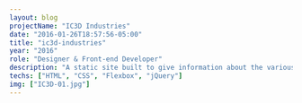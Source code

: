 ```yaml
---
layout: blog
projectName: "IC3D Industries"
date: "2016-01-26T18:57:56-05:00"
title: "ic3d-industries"
year: "2016"
role: "Designer & Front-end Developer"
description: "A static site built to give information about the various industries the client is involved in."
techs: ["HTML", "CSS", "Flexbox", "jQuery"]
img: ["IC3D-01.jpg"]
---
```

